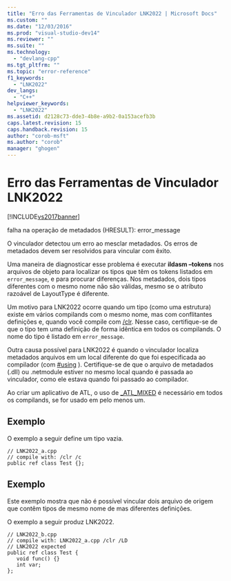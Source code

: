 ```yaml
---
title: "Erro das Ferramentas de Vinculador LNK2022 | Microsoft Docs"
ms.custom: ""
ms.date: "12/03/2016"
ms.prod: "visual-studio-dev14"
ms.reviewer: ""
ms.suite: ""
ms.technology: 
  - "devlang-cpp"
ms.tgt_pltfrm: ""
ms.topic: "error-reference"
f1_keywords: 
  - "LNK2022"
dev_langs: 
  - "C++"
helpviewer_keywords: 
  - "LNK2022"
ms.assetid: d2128c73-dde3-4b8e-a9b2-0a153acefb3b
caps.latest.revision: 15
caps.handback.revision: 15
author: "corob-msft"
ms.author: "corob"
manager: "ghogen"
---
```

# Erro das Ferramentas de Vinculador LNK2022
[!INCLUDE[vs2017banner](../../assembler/inline/includes/vs2017banner.md)]

falha na operação de metadados \(HRESULT\): error\_message  
  
 O vinculador detectou um erro ao mesclar metadados.  Os erros de metadados devem ser resolvidos para vincular com êxito.  
  
 Uma maneira de diagnosticar esse problema é executar **ildasm –tokens** nos arquivos de objeto para localizar os tipos que têm os tokens listados em `error_message`, e para procurar diferenças.  Nos metadados, dois tipos diferentes com o mesmo nome não são válidas, mesmo se o atributo razoável de LayoutType é diferente.  
  
 Um motivo para LNK2022 ocorre quando um tipo \(como uma estrutura\) existe em vários compilands com o mesmo nome, mas com conflitantes definições e, quando você compile com [\/clr](../../build/reference/clr-common-language-runtime-compilation.md).  Nesse caso, certifique\-se de que o tipo tem uma definição de forma idêntica em todos os compilands.  O nome do tipo é listado em `error_message`.  
  
 Outra causa possível para LNK2022 é quando o vinculador localiza metadados arquivos em um local diferente do que foi especificada ao compilador \(com [\#using](../../preprocessor/hash-using-directive-cpp.md) \).  Certifique\-se de que o arquivo de metadados \(.dll\) ou .netmodule estiver no mesmo local quando é passada ao vinculador, como ele estava quando foi passado ao compilador.  
  
 Ao criar um aplicativo de ATL, o uso de [\_ATL\_MIXED](../Topic/_ATL_MIXED.md) é necessário em todos os compilands, se for usado em pelo menos um.  
  
## Exemplo  
 O exemplo a seguir define um tipo vazia.  
  
```  
// LNK2022_a.cpp  
// compile with: /clr /c  
public ref class Test {};  
```  
  
## Exemplo  
 Este exemplo mostra que não é possível vincular dois arquivo de origem que contêm tipos de mesmo nome de mas diferentes definições.  
  
 O exemplo a seguir produz LNK2022.  
  
```  
// LNK2022_b.cpp  
// compile with: LNK2022_a.cpp /clr /LD   
// LNK2022 expected  
public ref class Test {  
   void func() {}  
   int var;  
};  
```